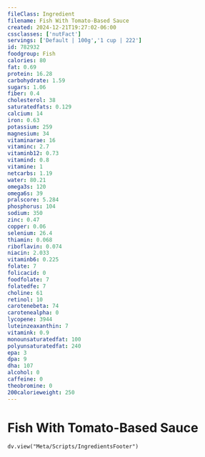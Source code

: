 ```yaml
---
fileClass: Ingredient
filename: Fish With Tomato-Based Sauce
created: 2024-12-21T19:27:02-06:00
cssclasses: ['nutFact']
servings: ['Default | 100g','1 cup | 222']
id: 782932
foodgroup: Fish
calories: 80
fat: 0.69
protein: 16.28
carbohydrate: 1.59
sugars: 1.06
fiber: 0.4
cholesterol: 38
saturatedfats: 0.129
calcium: 14
iron: 0.63
potassium: 259
magnesium: 34
vitaminarae: 16
vitaminc: 2.7
vitaminb12: 0.73
vitamind: 0.8
vitamine: 1
netcarbs: 1.19
water: 80.21
omega3s: 120
omega6s: 39
pralscore: 5.284
phosphorus: 104
sodium: 350
zinc: 0.47
copper: 0.06
selenium: 26.4
thiamin: 0.068
riboflavin: 0.074
niacin: 2.033
vitaminb6: 0.225
folate: 7
folicacid: 0
foodfolate: 7
folatedfe: 7
choline: 61
retinol: 10
carotenebeta: 74
carotenealpha: 0
lycopene: 3944
luteinzeaxanthin: 7
vitamink: 0.9
monounsaturatedfat: 100
polyunsaturatedfat: 240
epa: 3
dpa: 9
dha: 107
alcohol: 0
caffeine: 0
theobromine: 0
200calorieweight: 250
---
```


# Fish With Tomato-Based Sauce

```dataviewjs
dv.view("Meta/Scripts/IngredientsFooter")
```